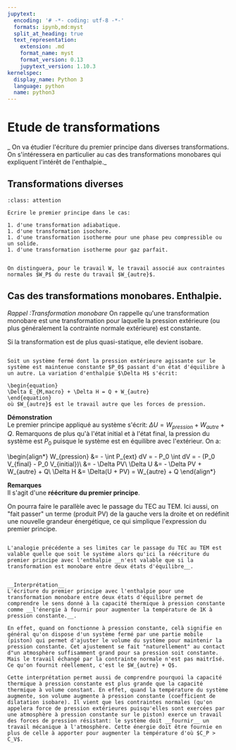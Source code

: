 ```yaml
---
jupytext:
  encoding: '# -*- coding: utf-8 -*-'
  formats: ipynb,md:myst
  split_at_heading: true
  text_representation:
    extension: .md
    format_name: myst
    format_version: 0.13
    jupytext_version: 1.10.3
kernelspec:
  display_name: Python 3
  language: python
  name: python3
---
```

# Etude de transformations

_  On va étudier l'écriture du premier principe dans diverses transformations. On s'intéressera en particulier au cas des transformations monobares qui expliquent l'intérêt de l'enthalpie._

## Transformations diverses

````{admonition} Exercice 
:class: attention

Ecrire le premier principe dans le cas:

1. d'une transformation adiabatique.
1. d'une transformation isochore.
1. d'une transformation isotherme pour une phase peu compressible ou un solide.
1. d'une transformation isotherme pour gaz parfait.


On distinguera, pour le travail W, le travail associé aux contraintes normales $W_P$ du reste du travail $W_{autre}$.

````

## Cas des transformations monobares. Enthalpie.

_Rappel :Transformation monobare_
On rappelle qu'une transformation monobare est une transformation pour laquelle la pression extérieure (ou plus généralement la contrainte normale extérieure) est constante.

Si la transformation est de plus quasi-statique, elle devient isobare.


````{important} __Fondamental : Réécriture du premier principe pour une transformation monobare__

Soit un système fermé dont la pression extérieure agissante sur le système est maintenue constante $P_0$ passant d'un état d'équilibre à un autre. La variation d'enthalpie $\Delta H$ s'écrit:

\begin{equation}
\Delta E_{M,macro} + \Delta H = Q + W_{autre}
\end{equation}
où $W_{autre}$ est le travail autre que les forces de pression.
````


__Démonstration__  
Le premier principe appliqué au système s'écrit: $\Delta U = W_{pression} + W_{autre} + Q$. Remarquons de plus qu'à l'état initial et à l'état final, la pression du système est $P_0$ puisque le système est en équilibre avec l'extérieur. On a:

\begin{align*}
W_{pression} &= - \int P_{ext} dV = - P_0 \int dV = - (P_0 V_{final} - P_0 V_{initial})\\
&= - \Delta PV\\
\Delta U &= - \Delta PV + W_{autre} + Q\\
\Delta H &= \Delta(U + PV) = W_{autre} + Q
\end{align*}


__Remarques__  
Il s'agit d'une __réécriture du premier principe__.

On pourra faire le parallèle avec le passage du TEC au TEM. Ici aussi, on "fait passer" un terme (produit PV) de la gauche vers la droite et on redéfinit une nouvelle grandeur énergétique, ce qui simplique l'expression du premier principe.


````{attention}

L'analogie précédente a ses limites car le passage du TEC au TEM est valable quelle que soit le système alors qu'ici la réécriture du premier principe avec l'enthalpie __n'est valable que si la transformation est monobare entre deux états d'équilibre__.

````

````{dropdown} Remarque

__Interprétation__  
L'écriture du premier principe avec l'enthalpie pour une transformation monobare entre deux états d'équilibre permet de comprendre le sens donné à la capacité thermique à pression constante comme __l'énergie à fournir pour augmenter la température de 1K à pression constante.__.

En effet, quand on fonctionne à pression constante, celà signifie en général qu'on dispose d'un système fermé par une partie mobile (piston) qui permet d'ajuster le volume du système pour maintenir la pression constante. Cet ajustement se fait "naturellement" au contact d"un atmosphère suffisamment grand pour sa pression soit constante. Mais le travail échangé par la contrainte normale n'est pas maitrîsé. Ce qu'on fournit réellement, c'est le $W_{autre} + Q$.

Cette interprétation permet aussi de comprendre pourquoi la capacité thermique à pression constante est plus grande que la capacité thermique à volume constant. En effet, quand la température du système augmente, son volume augmente à pression constante (coefficient de dilatation isobare). Il vient que les contraintes normales (qu'on appelera force de pression extérieures puisqu'elles sont exercées par une atmosphère à pression constante sur le piston) exerce un travail des forces de pression résistant: le système doit __fournir__ un travail mécanique à l'atmosphère. Cette énergie doit être fournie en plus de celle à apporter pour augmenter la température d'où $C_P > C_V$.
````

